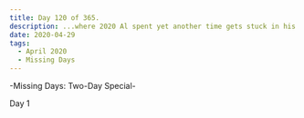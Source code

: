 ```yaml
---
title: Day 120 of 365.
description: ...where 2020 Al spent yet another time gets stuck in his pit, and so 2024 Al stepped in to do a two-day special of Missing Days.
date: 2020-04-29
tags:
  - April 2020
  - Missing Days
---
```


-Missing Days: Two-Day Special-

Day 1